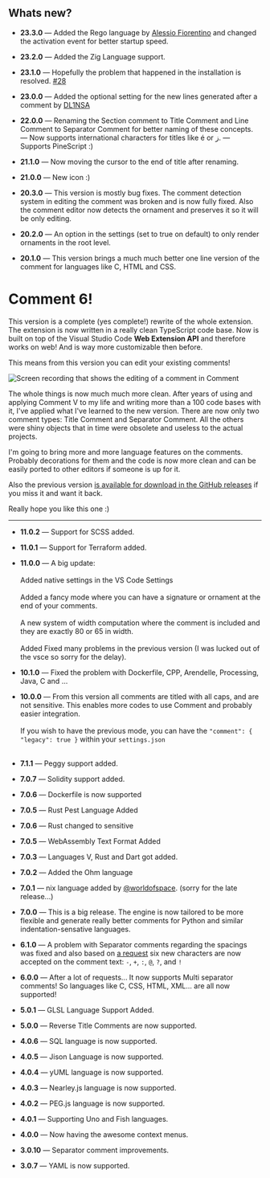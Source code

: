 ## Whats new?

- **23.3.0** &mdash; Added the Rego language by [Alessio Fiorentino](https://github.com/fioreale) and changed the activation event for better startup speed.
- **23.2.0** &mdash; Added the Zig Language support.
- **23.1.0** &mdash; Hopefully the problem that happened in the installation is resolved. [#28](https://github.com/pouyakary/comment/issues/28)
- **23.0.0** &mdash; Added the optional setting for the new lines generated after a comment by [DL1NSA](https://github.com/DL1NSA)

- **22.0.0** &mdash; Renaming the Section comment to Title Comment and Line Comment to Separator Comment for better naming of these concepts. &mdash; Now supports international characters for titles like é or ز. &mdash; Supports PineScript :)

- **21.1.0** &mdash; Now moving the cursor to the end of title after renaming.

- **21.0.0** &mdash; New icon :)

- **20.3.0** &mdash; This version is mostly bug fixes. The comment detection system in editing the comment was broken and is now fully fixed. Also the comment editor now detects the ornament and preserves it so it will be only editing.

- **20.2.0** &mdash; An option in the settings (set to true on default) to only render ornaments in the root level.

- **20.1.0** &mdash; This version brings a much much better one line version of the comment for languages like C, HTML and CSS.

# Comment 6!

This version is a complete (yes complete!) rewrite of the whole extension. The extension is now written in a really clean TypeScript code base. Now is built on top of the Visual Studio Code **Web Extension API** and therefore works on web! And is way more customizable then before.

This means from this version you can edit your existing comments!

![Screen recording that shows the editing of a comment in Comment](https://user-images.githubusercontent.com/2157285/196059190-7adef113-05ad-4727-bbc2-dd84a860c146.gif)

The whole things is now much much more clean. After years of using and applying Comment V to my life and writing more than a 100 code bases with it, I've applied what I've learned to the new version. There are now only two comment types: Title Comment and Separator Comment. All the others were shiny objects that in time were obsolete and useless to the actual projects.

I'm going to bring more and more language features on the comments. Probably decorations for them and the code is now more clean and can be easily ported to other editors if someone is up for it.

Also the previous version [is available for download in the GitHub releases](https://github.com/pouyakary/comment/releases/tag/v11.2.0) if you miss it and want it back.

Really hope you like this one :)

---

- **11.0.2** &mdash; Support for SCSS added.
- **11.0.1** &mdash; Support for Terraform added.

- **11.0.0** &mdash; A big update:<br><br>Added native settings in the VS Code Settings<br><br>Added a fancy mode where you can have a signature or ornament at the end of your comments.<br><br>A new system of width computation where the comment is included and they are exactly 80 or 65 in width.<br><br>Added Fixed many problems in the previous version (I was lucked out of the vsce so sorry for the delay).

- **10.1.0** &mdash; Fixed the problem with Dockerfile, CPP, Arendelle, Processing, Java, C and ...

- **10.0.0** &mdash; From this version all comments are titled with all caps, and are not sensitive. This enables
  more codes to use Comment and probably easier integration.<br><br>If you wish to have the previous mode, you can have the `"comment": { "legacy": true }` within your `settings.json` <br><br>

- **7.1.1** &mdash; Peggy support added.
- **7.0.7** &mdash; Solidity support added.
- **7.0.6** &mdash; Dockerfile is now supported
- **7.0.5** &mdash; Rust Pest Language Added
- **7.0.6** &mdash; Rust changed to sensitive
- **7.0.5** &mdash; WebAssembly Text Format Added
- **7.0.3** &mdash; Languages V, Rust and Dart got added.
- **7.0.2** &mdash; Added the Ohm language
- **7.0.1** &mdash; nix language added by [@worldofspace](https://github.com/worldofpeace). (sorry for the late release...)
- **7.0.0** &mdash; This is a big release. The engine is now tailored to be more flexible and generate really better comments for Python and similar indentation-sensative languages.
- **6.1.0** &mdash; A problem with Separator comments regarding the spacings was fixed and also based on [a request](https://github.com/pmkary/comment-vscode/issues/5) six new characters are now accepted on the comment text: `-`, `+`, `:`, `@`, `?`, and `!`
- **6.0.0** &mdash; After a lot of requests... It now supports Multi separator comments! So languages like C, CSS, HTML, XML... are all now supported!
- **5.0.1** &mdash; GLSL Language Support Added.
- **5.0.0** &mdash; Reverse Title Comments are now supported.
- **4.0.6** &mdash; SQL language is now supported.
- **4.0.5** &mdash; Jison Language is now supported.
- **4.0.4** &mdash; yUML language is now supported.
- **4.0.3** &mdash; Nearley.js language is now supported.
- **4.0.2** &mdash; PEG.js language is now supported.
- **4.0.1** &mdash; Supporting Uno and Fish languages.
- **4.0.0** &mdash; Now having the awesome context menus.
- **3.0.10** &mdash; Separator comment improvements.
- **3.0.7** &mdash; YAML is now supported.
